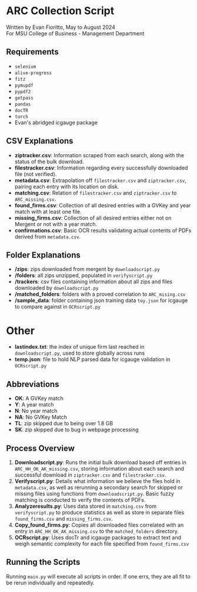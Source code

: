 # ARC Collection Script

Written by Evan Fioritto, May to August 2024  
For MSU College of Business - Management Department

## Requirements
- `selenium`
- `alive-progress`
- `fitz`
- `pymupdf`
- `pypdf2`
- `getpass`
- `pandas`
- `docTR`
- `torch`
- Evan's abridged icgauge package

## CSV Explanations
- **ziptracker.csv**: Information scraped from each search, along with the status of the bulk download.
- **filestracker.csv**: Information regarding every successfully downloaded file (not verified).
- **metadata.csv**: Extrapolation off `filestracker.csv` and `ziptracker.csv`, pairing each entry with its location on disk.
- **matching.csv**: Relation of `filestracker.csv` and `ziptracker.csv` to `ARC_missing.csv`.
- **found_firms.csv**: Collection of all desired entries with a GVKey and year match with at least one file.
- **missing_firms.csv**: Collection of all desired entries either not on Mergent or not with a year match.
- **confirmations.csv**: Basic OCR results validating actual contents of PDFs derived from `metadata.csv`.

## Folder Explanations
- **/zips**: zips downloaded from mergent by `downloadscript.py`
- **/folders**: all zips unzipped, populated in `verifyscript.py`
- **/trackers**: csv files containing information about all zips and files downloaded by `downloadscript.py`
- **/matched_folders**: folders with a proved correlation to `ARC_mising.csv`
- **/sample_data**: folder containing json training data `toy.json` for icgauge to compare against in `OCRscript.py`

# Other
- **lastindex.txt**: the index of unique firm last reached in `downloadscript.py`, used to store globally across runs
- **temp.json**: file to hold NLP parsed data for icgauge validation in `OCRscript.py`

## Abbreviations
- **OK**: A GVKey match
- **Y**: A year match
- **N**: No year match
- **NA**: No GVKey Match
- **TL**: zip skipped due to being over 1.8 GB
- **SK**: zip skipped due to bug in webpage processing

## Process Overview
1. **Downloadscript.py**: Runs the initial bulk download based off entries in `ARC_HH_OK_AK_missing.csv`, storing information about each search and successful download in `ziptracker.csv` and `filestracker.csv`.
2. **Verifyscript.py**: Details what information we believe the files hold in `metadata.csv`, as well as rerunning a secondary search for skipped or missing files using functions from `downloadscript.py`. Basic fuzzy matching is conducted to verify the contents of PDFs.
3. **Analyzeresults.py**: Uses data stored in `matching.csv` from `verifyscript.py` to produce statistics as well as store in separate files `found_firms.csv` and `missing_firms.csv`.
4. **Copy_found_firms.py**: Copies all downloaded files correlated with an entry in `ARC_HH_OK_AK_missing.csv` to the `matched_folders` directory.
5. **OCRscript.py**: Uses docTr and icgauge packages to extract text and weigh semantic complexity for each file specified from `found_firms.csv`

## Running the Scripts
Running `main.py` will execute all scripts in order. If one errs, they are all fit to be rerun individually and repeatedly.
